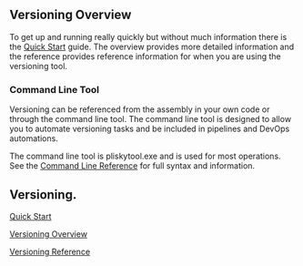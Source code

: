 ## Versioning Overview

To get up and running really quickly but without much information there is the [Quick Start](quickstart.md) guide.  The overview provides more detailed information and the reference provides reference information for when you are using the versioning tool.

### Command Line Tool

Versioning can be referenced from the assembly in your own code or through the command line tool.  The command line tool is designed to allow you to automate versioning tasks and be included in pipelines and DevOps automations.  

The command line tool is pliskytool.exe and is used for most operations.  See the [Command Line Reference](commandline.md) for full syntax and information.

## Versioning.

[Quick Start](quickstart.md)

[Versioning Overview](Overview.md)

[Versioning Reference](Reference.md)






